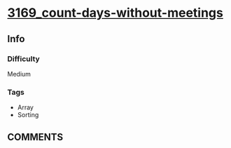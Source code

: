 # [3169_count-days-without-meetings](https://leetcode.com/problems/count-days-without-meetings/)

## Info

### Difficulty

Medium

### Tags

- Array
- Sorting

## __COMMENTS__

> 
